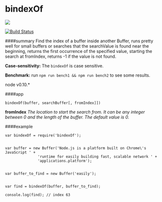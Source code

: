 # bindexOf

<a href="https://nodei.co/npm/bindexOf/"><img src="https://nodei.co/npm/bindexOf.png?downloads=true"></a>

[![Build Status](https://travis-ci.org/joaquimserafim/bindexOf.png?branch=master)](https://travis-ci.org/joaquimserafim/bindexOf)


####summary
Find the index of a buffer inside another Buffer, runs pretty well for small buffers or searches that the searchValue is found near the beginning, returns the first occurrence of the specified value, starting the search at fromIndex, returns -1 if the value is not found.

**Case-sensitivity:** The `bindexOf` is case sensitive.

**Benchmark:** run `npm run bench1 && npm run bench2` to see some results.

node v0.10.\*


####app

	bindexOf(buffer, searchBuffer[, fromIndex]])
	
 **fromIndex**
*The location to start the search from. It can be any integer between 0 and the length of the buffer. The default value is 0.*

####example

	var bindexOf = require('bindexOf');
	
	
	var buffer = new Buffer('Node.js is a platform built on Chrome\'s JavaScript ' +
                   'runtime for easily building fast, scalable network ' + 
                   'applications.platform');
                
                
    var buffer_to_find = new Buffer('easily');
    
    
    var find = bindexOf(buffer, buffer_to_find);
    
    console.log(find); // index 63

